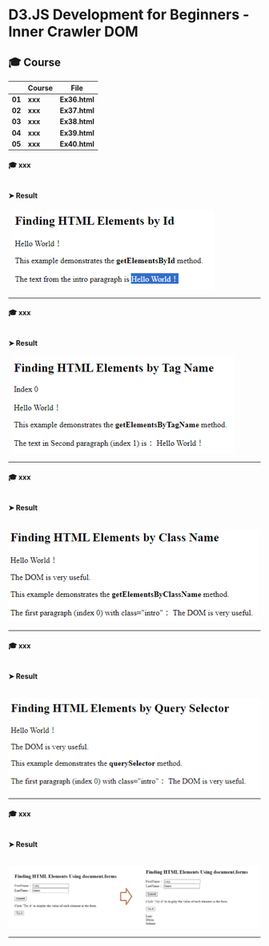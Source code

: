 

# D3.JS Development for Beginners - Inner Crawler DOM

## 🎓 Course

|      |	**Course** |	**File** |
| ---- | ---- | ---- |
| **01**	| **xxx** | **Ex36.html** |
| **02**	| **xxx** | **Ex37.html** |
| **03**	| **xxx** | **Ex38.html** |
| **04**	| **xxx** | **Ex39.html** |
| **05**	| **xxx** | **Ex40.html** |



#### 🎓 xxx


```Ex36.html

```


#### ➤ Result

&nbsp; <img src="./Images/Ex36 Results.png" alt="Ex36 Results"/>

___




#### 🎓 xxx

```Ex37.html

```


#### ➤ Result

&nbsp; <img src="./Images/Ex37 Results.png" alt="Ex37 Results"/>

___




#### 🎓 xxx

```Ex38.html

```


#### ➤ Result

&nbsp; <img src="./Images/Ex38 Results.png" alt="Ex38 Results"/>

___




#### 🎓 xxx


```Ex39.html

```


#### ➤ Result

&nbsp; <img src="./Images/Ex39 Results.png" alt="Ex39 Results"/>

___




#### 🎓 xxx


```Ex40.html

```



#### ➤ Result

&nbsp; <img src="./Images/Ex40 Results.png" alt="Ex40 Results"/>

___


